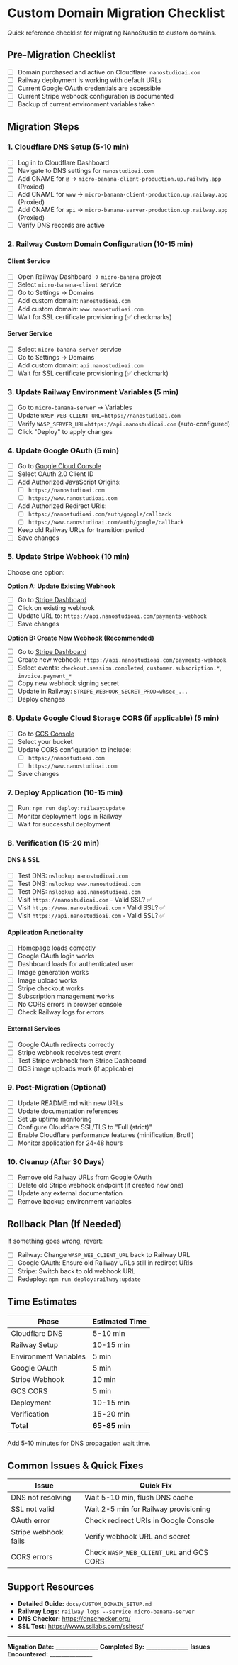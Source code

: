 # Custom Domain Migration Checklist

Quick reference checklist for migrating NanoStudio to custom domains.

## Pre-Migration Checklist

- [ ] Domain purchased and active on Cloudflare: `nanostudioai.com`
- [ ] Railway deployment is working with default URLs
- [ ] Current Google OAuth credentials are accessible
- [ ] Current Stripe webhook configuration is documented
- [ ] Backup of current environment variables taken

## Migration Steps

### 1. Cloudflare DNS Setup (5-10 min)

- [ ] Log in to Cloudflare Dashboard
- [ ] Navigate to DNS settings for `nanostudioai.com`
- [ ] Add CNAME for `@` → `micro-banana-client-production.up.railway.app` (Proxied)
- [ ] Add CNAME for `www` → `micro-banana-client-production.up.railway.app` (Proxied)
- [ ] Add CNAME for `api` → `micro-banana-server-production.up.railway.app` (Proxied)
- [ ] Verify DNS records are active

### 2. Railway Custom Domain Configuration (10-15 min)

#### Client Service
- [ ] Open Railway Dashboard → `micro-banana` project
- [ ] Select `micro-banana-client` service
- [ ] Go to Settings → Domains
- [ ] Add custom domain: `nanostudioai.com`
- [ ] Add custom domain: `www.nanostudioai.com`
- [ ] Wait for SSL certificate provisioning (✅ checkmarks)

#### Server Service
- [ ] Select `micro-banana-server` service
- [ ] Go to Settings → Domains
- [ ] Add custom domain: `api.nanostudioai.com`
- [ ] Wait for SSL certificate provisioning (✅ checkmark)

### 3. Update Railway Environment Variables (5 min)

- [ ] Go to `micro-banana-server` → Variables
- [ ] Update `WASP_WEB_CLIENT_URL=https://nanostudioai.com`
- [ ] Verify `WASP_SERVER_URL=https://api.nanostudioai.com` (auto-configured)
- [ ] Click "Deploy" to apply changes

### 4. Update Google OAuth (5 min)

- [ ] Go to [Google Cloud Console](https://console.cloud.google.com/apis/credentials)
- [ ] Select OAuth 2.0 Client ID
- [ ] Add Authorized JavaScript Origins:
  - [ ] `https://nanostudioai.com`
  - [ ] `https://www.nanostudioai.com`
- [ ] Add Authorized Redirect URIs:
  - [ ] `https://nanostudioai.com/auth/google/callback`
  - [ ] `https://www.nanostudioai.com/auth/google/callback`
- [ ] Keep old Railway URLs for transition period
- [ ] Save changes

### 5. Update Stripe Webhook (10 min)

Choose one option:

**Option A: Update Existing Webhook**
- [ ] Go to [Stripe Dashboard](https://dashboard.stripe.com/webhooks)
- [ ] Click on existing webhook
- [ ] Update URL to: `https://api.nanostudioai.com/payments-webhook`
- [ ] Save changes

**Option B: Create New Webhook (Recommended)**
- [ ] Go to [Stripe Dashboard](https://dashboard.stripe.com/webhooks)
- [ ] Create new webhook: `https://api.nanostudioai.com/payments-webhook`
- [ ] Select events: `checkout.session.completed`, `customer.subscription.*`, `invoice.payment_*`
- [ ] Copy new webhook signing secret
- [ ] Update in Railway: `STRIPE_WEBHOOK_SECRET_PROD=whsec_...`
- [ ] Deploy changes

### 6. Update Google Cloud Storage CORS (if applicable) (5 min)

- [ ] Go to [GCS Console](https://console.cloud.google.com/storage/browser)
- [ ] Select your bucket
- [ ] Update CORS configuration to include:
  - [ ] `https://nanostudioai.com`
  - [ ] `https://www.nanostudioai.com`
- [ ] Save changes

### 7. Deploy Application (10-15 min)

- [ ] Run: `npm run deploy:railway:update`
- [ ] Monitor deployment logs in Railway
- [ ] Wait for successful deployment

### 8. Verification (15-20 min)

#### DNS & SSL
- [ ] Test DNS: `nslookup nanostudioai.com`
- [ ] Test DNS: `nslookup www.nanostudioai.com`
- [ ] Test DNS: `nslookup api.nanostudioai.com`
- [ ] Visit `https://nanostudioai.com` - Valid SSL? ✅
- [ ] Visit `https://www.nanostudioai.com` - Valid SSL? ✅
- [ ] Visit `https://api.nanostudioai.com` - Valid SSL? ✅

#### Application Functionality
- [ ] Homepage loads correctly
- [ ] Google OAuth login works
- [ ] Dashboard loads for authenticated user
- [ ] Image generation works
- [ ] Image upload works
- [ ] Stripe checkout works
- [ ] Subscription management works
- [ ] No CORS errors in browser console
- [ ] Check Railway logs for errors

#### External Services
- [ ] Google OAuth redirects correctly
- [ ] Stripe webhook receives test event
- [ ] Test Stripe webhook from Stripe Dashboard
- [ ] GCS image uploads work (if applicable)

### 9. Post-Migration (Optional)

- [ ] Update README.md with new URLs
- [ ] Update documentation references
- [ ] Set up uptime monitoring
- [ ] Configure Cloudflare SSL/TLS to "Full (strict)"
- [ ] Enable Cloudflare performance features (minification, Brotli)
- [ ] Monitor application for 24-48 hours

### 10. Cleanup (After 30 Days)

- [ ] Remove old Railway URLs from Google OAuth
- [ ] Delete old Stripe webhook endpoint (if created new one)
- [ ] Update any external documentation
- [ ] Remove backup environment variables

## Rollback Plan (If Needed)

If something goes wrong, revert:

- [ ] Railway: Change `WASP_WEB_CLIENT_URL` back to Railway URL
- [ ] Google OAuth: Ensure old Railway URLs still in redirect URIs
- [ ] Stripe: Switch back to old webhook URL
- [ ] Redeploy: `npm run deploy:railway:update`

## Time Estimates

| Phase | Estimated Time |
|-------|----------------|
| Cloudflare DNS | 5-10 min |
| Railway Setup | 10-15 min |
| Environment Variables | 5 min |
| Google OAuth | 5 min |
| Stripe Webhook | 10 min |
| GCS CORS | 5 min |
| Deployment | 10-15 min |
| Verification | 15-20 min |
| **Total** | **65-85 min** |

Add 5-10 minutes for DNS propagation wait time.

## Common Issues & Quick Fixes

| Issue | Quick Fix |
|-------|-----------|
| DNS not resolving | Wait 5-10 min, flush DNS cache |
| SSL not valid | Wait 2-5 min for Railway provisioning |
| OAuth error | Check redirect URIs in Google Console |
| Stripe webhook fails | Verify webhook URL and secret |
| CORS errors | Check `WASP_WEB_CLIENT_URL` and GCS CORS |

## Support Resources

- **Detailed Guide:** `docs/CUSTOM_DOMAIN_SETUP.md`
- **Railway Logs:** `railway logs --service micro-banana-server`
- **DNS Checker:** https://dnschecker.org/
- **SSL Test:** https://www.ssllabs.com/ssltest/

---

**Migration Date:** _______________
**Completed By:** _______________
**Issues Encountered:** _______________
